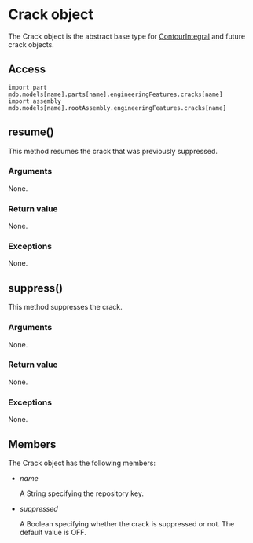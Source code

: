 # Crack object

The Crack object is the abstract base type for [ContourIntegral](https://help.3ds.com/2022/english/DSSIMULIA_Established/SIMACAEKERRefMap/simaker-c-contourintegralpyc.htm?ContextScope=all) and future crack objects.

## Access

```
import part
mdb.models[name].parts[name].engineeringFeatures.cracks[name]
import assembly
mdb.models[name].rootAssembly.engineeringFeatures.cracks[name]
```

## resume()



This method resumes the crack that was previously suppressed.



### Arguments

None.

### Return value

None.

### Exceptions

None.



## suppress()



This method suppresses the crack.



### Arguments

None.

### Return value

None.

### Exceptions

None.



## Members

The Crack object has the following members:

- *name*

  A String specifying the repository key.

- *suppressed*

  A Boolean specifying whether the crack is suppressed or not. The default value is OFF.